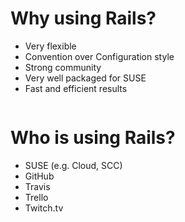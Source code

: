 <!-- .slide: data-state="normal" id="why-using-rails" data-timing="0" -->
# Why using Rails?

* Very flexible
* Convention over Configuration style
* Strong community
* Very well packaged for SUSE
* Fast and efficient results

<img data-src="images/rails-logo.svg" style="width: 500px;" />


<!-- .slide: data-state="normal" id="who-is-using-rails" data-timing="20s" data-menu-title="Internal text slide" -->

# Who is using Rails?

* SUSE (e.g. Cloud, SCC)
* GitHub
* Travis
* Trello
* Twitch.tv
